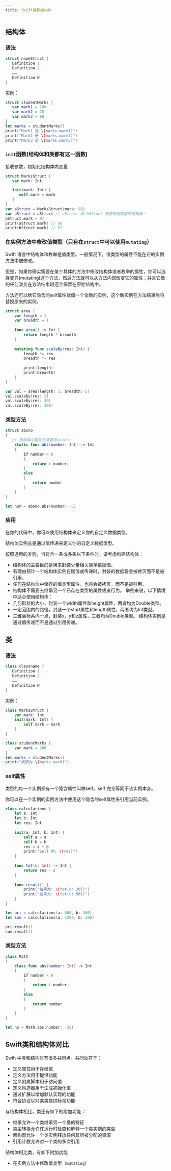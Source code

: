 ```yaml
---
title: Swift类和结构体
---
```


## 结构体

### 语法

```swift
struct nameStruct { 
   Definition 1
   Definition 2
   ……
   Definition N
}
```

实例：

```swift
struct studentMarks {
   var mark1 = 100
   var mark2 = 78
   var mark3 = 98
}
let marks = studentMarks()
print("Mark1 是 \(marks.mark1)")
print("Mark2 是 \(marks.mark2)")
print("Mark3 是 \(marks.mark3)")
```

### `init`函数(结构体和类都有这一函数)

接收参数，初始化结构体内变量

```swift
struct MarksStruct {
   var mark: Int

   init(mark: Int) {
      self.mark = mark
   }
}
var aStruct = MarksStruct(mark: 98)
var bStruct = aStruct // aStruct 和 bStruct 是使用相同值的结构体！
bStruct.mark = 97
print(aStruct.mark) // 98
print(bStruct.mark) // 97
```

### 在实例方法中修改值类型（只有在`struct`中可以使用`mutating`）

Swift 语言中结构体和枚举是值类型。一般情况下，值类型的属性不能在它的实例方法中被修改。

但是，如果你确实需要在某个具体的方法中修改结构体或者枚举的属性，你可以选择变异(mutating)这个方法，然后方法就可以从方法内部改变它的属性；并且它做的任何改变在方法结束时还会保留在原始结构中。

方法还可以给它隐含的self属性赋值一个全新的实例，这个新实例在方法结束后将替换原来的实例。

```swift
struct area {
    var length = 1
    var breadth = 1
    
    func area() -> Int {
        return length * breadth
    }
    
    mutating func scaleBy(res: Int) {
        length *= res
        breadth *= res
        
        print(length)
        print(breadth)
    }
}

var val = area(length: 3, breadth: 5)
val.scaleBy(res: 3)
val.scaleBy(res: 30)
val.scaleBy(res: 300)
```

### 类型方法

```swift
struct absno
{
   // 结构体中类型方法要加static
    static func abs(number: Int) -> Int
    {
        if number < 0
        {
            return (-number)
        }
        else
        {
            return number
        }
    }
}

let num = absno.abs(number: -5)
```

### 应用

在你的代码中，你可以使用结构体来定义你的自定义数据类型。

结构体实例总是通过值传递来定义你的自定义数据类型。

按照通用的准则，当符合一条或多条以下条件时，请考虑构建结构体：

- 结构体的主要目的是用来封装少量相关简单数据值。
- 有理由预计一个结构体实例在赋值或传递时，封装的数据将会被拷贝而不是被引用。
- 任何在结构体中储存的值类型属性，也将会被拷贝，而不是被引用。
- 结构体不需要去继承另一个已存在类型的属性或者行为。
举例来说，以下情境中适合使用结构体：
- 几何形状的大小，封装一个width属性和height属性，两者均为Double类型。
- 一定范围内的路径，封装一个start属性和length属性，两者均为Int类型。
- 三维坐标系内一点，封装x，y和z属性，三者均为Double类型。
结构体实例是通过值传递而不是通过引用传递。

## 类

### 语法

```swift
class classname {
   Definition 1
   Definition 2
   ……
   Definition N
}
```

实例：

```swift
class MarksStruct {
    var mark: Int
    init(mark: Int) {
        self.mark = mark
    }
}

class studentMarks {
    var mark = 300
}
let marks = studentMarks()
print("成绩为 \(marks.mark)")
```

### self属性

类型的每一个实例都有一个隐含属性叫做self，self 完全等同于该实例本身。

你可以在一个实例的实例方法中使用这个隐含的self属性来引用当前实例。

```swift
class calculations {
    let a: Int
    let b: Int
    let res: Int
    
    init(a: Int, b: Int) {
        self.a = a
        self.b = b
        res = a + b
        print("Self 内: \(res)")
    }
    
    func tot(c: Int) -> Int {
        return res - c
    }
    
    func result() {
        print("结果为: \(tot(c: 20))")
        print("结果为: \(tot(c: 50))")
    }
}

let pri = calculations(a: 600, b: 300)
let sum = calculations(a: 1200, b: 300)

pri.result()
sum.result()
```

### 类型方法

```swift
class Math
{
    class func abs(number: Int) -> Int
    {
        if number < 0
        {
            return (-number)
        }
        else
        {
            return number
        }
    }
}

let no = Math.abs(number: -35)
```

## Swift类和结构体对比

Swift 中类和结构体有很多共同点。共同处在于：
- 定义属性用于存储值
- 定义方法用于提供功能
- 定义附属脚本用于访问值
- 定义构造器用于生成初始化值
- 通过扩展以增加默认实现的功能
- 符合协议以对某类提供标准功能

与结构体相比，类还有如下的附加功能：
- 继承允许一个类继承另一个类的特征
- 类型转换允许在运行时检查和解释一个类实例的类型
- 解构器允许一个类实例释放任何其所被分配的资源
- 引用计数允许对一个类的多次引用

结构体相比类，有如下附加功能
- 在实例方法中修改值类型（`mutating`）